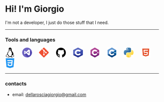 # Hi! I'm Giorgio

I'm not a developer, I just do those stuff that I need.

---

### Tools and languages

<p float="left">
    <img src="imgs/linux.png" alt="linux" width="32" height="32">
    &nbsp;&nbsp;&nbsp;&nbsp;
    <img src="imgs/vscode.png" alt="vscode" width="32" height="32">
    &nbsp;&nbsp;&nbsp;&nbsp;
    <img src="imgs/git.png" alt="git" width="32" height="32">
    &nbsp;&nbsp;&nbsp;&nbsp;
    <img src="imgs/github.png" alt="github" width="32" height="32">
    &nbsp;&nbsp;&nbsp;&nbsp;
    <img src="imgs/c.png" alt="c" width="32" height="32">
    &nbsp;&nbsp;&nbsp;&nbsp;
    <img src="imgs/c-sharp.png" alt="c#" width="32" height="32">
    &nbsp;&nbsp;&nbsp;&nbsp;
    <img src="imgs/cpp.png" alt="c++" width="32" height="32">
    &nbsp;&nbsp;&nbsp;&nbsp;
    <img src="imgs/python.png" alt="python" width="32" height="32">
    &nbsp;&nbsp;&nbsp;&nbsp;
    <img src="imgs/html.png" alt="html" width="32" height="32">
    &nbsp;&nbsp;&nbsp;&nbsp;
    <img src="imgs/css.png" alt="css" width="32" height="32">
</p>

---

### contacts

+ email: [dellarosciagiorgio@gmail.com](mailto:dellarosciagiorgio@gmail.com)
